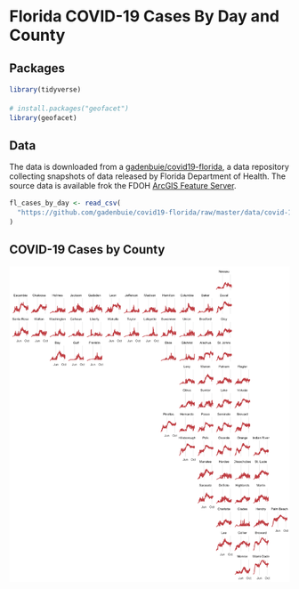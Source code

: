 
<!-- README.md is generated from README.Rmd. Please edit that file -->

# Florida COVID-19 Cases By Day and County

## Packages

``` r
library(tidyverse)

# install.packages("geofacet")
library(geofacet)
```

## Data

The data is downloaded from a
[gadenbuie/covid19-florida](https://github.com/gadenbuie/covid19-florida),
a data repository collecting snapshots of data released by Florida
Department of Health. The source data is available frok the FDOH [ArcGIS
Feature
Server](https://services1.arcgis.com/CY1LXxl9zlJeBuRZ/ArcGIS/rest/services/Florida_COVID_19_Cases_by_Day_For_Time_Series/FeatureServer).

``` r
fl_cases_by_day <- read_csv(
  "https://github.com/gadenbuie/covid19-florida/raw/master/data/covid-19-florida_arcgis_cases-by-day.csv"
)
```

## COVID-19 Cases by County

<img src="README_files/figure-gfm/unnamed-chunk-3-1.png" width="768" />
